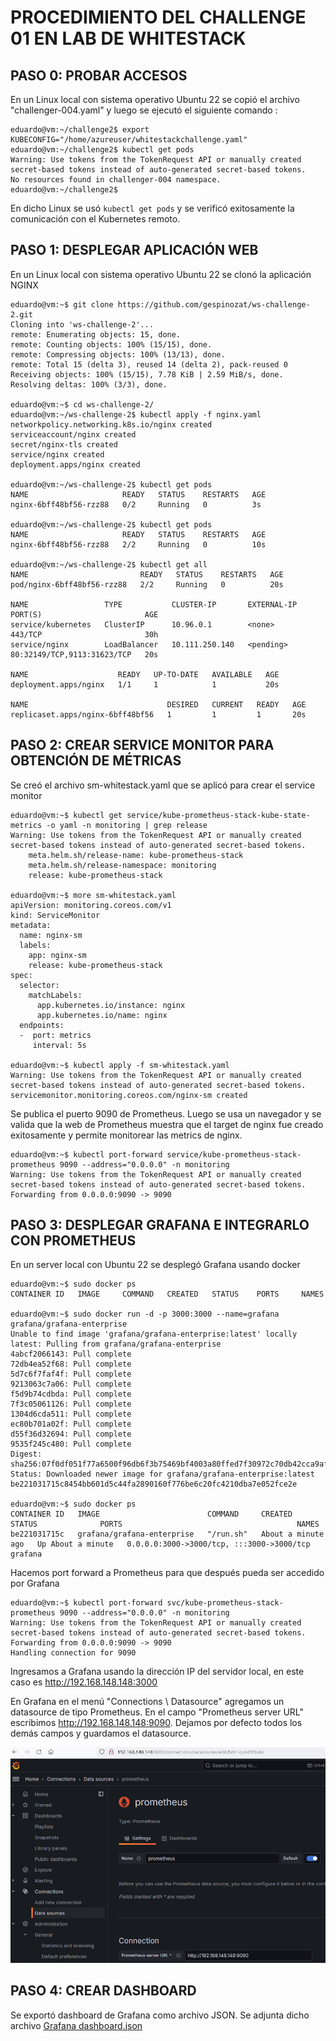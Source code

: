 # PROCEDIMIENTO DEL CHALLENGE 01 EN LAB DE WHITESTACK

## PASO 0: PROBAR ACCESOS

En un Linux local con sistema operativo Ubuntu 22 se copió el archivo "challenger-004.yaml" y luego se ejecutó el siguiente comando :

```
eduardo@vm:~/challenge2$ export KUBECONFIG="/home/azureuser/whitestackchallenge.yaml"
eduardo@vm:~/challenge2$ kubectl get pods
Warning: Use tokens from the TokenRequest API or manually created secret-based tokens instead of auto-generated secret-based tokens.
No resources found in challenger-004 namespace.
eduardo@vm:~/challenge2$
```
En dicho Linux se usó `kubectl get pods` y se verificó exitosamente la comunicación con el Kubernetes remoto.


## PASO 1: DESPLEGAR APLICACIÓN WEB

En un Linux local con sistema operativo Ubuntu 22 se clonó la aplicación NGINX

```
eduardo@vm:~$ git clone https://github.com/gespinozat/ws-challenge-2.git
Cloning into 'ws-challenge-2'...
remote: Enumerating objects: 15, done.
remote: Counting objects: 100% (15/15), done.
remote: Compressing objects: 100% (13/13), done.
remote: Total 15 (delta 3), reused 14 (delta 2), pack-reused 0
Receiving objects: 100% (15/15), 7.78 KiB | 2.59 MiB/s, done.
Resolving deltas: 100% (3/3), done.

eduardo@vm:~$ cd ws-challenge-2/
eduardo@vm:~/ws-challenge-2$ kubectl apply -f nginx.yaml
networkpolicy.networking.k8s.io/nginx created
serviceaccount/nginx created
secret/nginx-tls created
service/nginx created
deployment.apps/nginx created

eduardo@vm:~/ws-challenge-2$ kubectl get pods
NAME                     READY   STATUS    RESTARTS   AGE
nginx-6bff48bf56-rzz88   0/2     Running   0          3s

eduardo@vm:~/ws-challenge-2$ kubectl get pods
NAME                     READY   STATUS    RESTARTS   AGE
nginx-6bff48bf56-rzz88   2/2     Running   0          10s

eduardo@vm:~/ws-challenge-2$ kubectl get all
NAME                         READY   STATUS    RESTARTS   AGE
pod/nginx-6bff48bf56-rzz88   2/2     Running   0          20s

NAME                 TYPE           CLUSTER-IP       EXTERNAL-IP   PORT(S)                       AGE
service/kubernetes   ClusterIP      10.96.0.1        <none>        443/TCP                       30h
service/nginx        LoadBalancer   10.111.250.140   <pending>     80:32149/TCP,9113:31623/TCP   20s

NAME                    READY   UP-TO-DATE   AVAILABLE   AGE
deployment.apps/nginx   1/1     1            1           20s

NAME                               DESIRED   CURRENT   READY   AGE
replicaset.apps/nginx-6bff48bf56   1         1         1       20s
```


## PASO 2: CREAR SERVICE MONITOR PARA OBTENCIÓN DE MÉTRICAS

Se creó el archivo sm-whitestack.yaml que se aplicó para crear el service monitor

```
eduardo@vm:~$ kubectl get service/kube-prometheus-stack-kube-state-metrics -o yaml -n monitoring | grep release
Warning: Use tokens from the TokenRequest API or manually created secret-based tokens instead of auto-generated secret-based tokens.
    meta.helm.sh/release-name: kube-prometheus-stack
    meta.helm.sh/release-namespace: monitoring
    release: kube-prometheus-stack

eduardo@vm:~$ more sm-whitestack.yaml
apiVersion: monitoring.coreos.com/v1
kind: ServiceMonitor
metadata:
  name: nginx-sm
  labels:
    app: nginx-sm
    release: kube-prometheus-stack
spec:
  selector:
    matchLabels:
      app.kubernetes.io/instance: nginx
      app.kubernetes.io/name: nginx
  endpoints:
  -  port: metrics
     interval: 5s

eduardo@vm:~$ kubectl apply -f sm-whitestack.yaml
Warning: Use tokens from the TokenRequest API or manually created secret-based tokens instead of auto-generated secret-based tokens.
servicemonitor.monitoring.coreos.com/nginx-sm created
```

Se publica el puerto 9090 de Prometheus. Luego se usa un navegador y se valida que la web de Prometheus muestra que el target de nginx fue creado exitosamente y permite monitorear las metrics de nginx.

```
eduardo@vm:~$ kubectl port-forward service/kube-prometheus-stack-prometheus 9090 --address="0.0.0.0" -n monitoring
Warning: Use tokens from the TokenRequest API or manually created secret-based tokens instead of auto-generated secret-based tokens.
Forwarding from 0.0.0.0:9090 -> 9090
```

## PASO 3: DESPLEGAR GRAFANA E INTEGRARLO CON PROMETHEUS

En un server local con Ubuntu 22 se desplegó Grafana usando docker

```
eduardo@vm:~$ sudo docker ps
CONTAINER ID   IMAGE     COMMAND   CREATED   STATUS    PORTS     NAMES

eduardo@vm:~$ sudo docker run -d -p 3000:3000 --name=grafana grafana/grafana-enterprise
Unable to find image 'grafana/grafana-enterprise:latest' locally
latest: Pulling from grafana/grafana-enterprise
4abcf2066143: Pull complete
72db4ea52f68: Pull complete
5d7c6f7faf4f: Pull complete
9213063c7a06: Pull complete
f5d9b74cdbda: Pull complete
7f3c05061126: Pull complete
1304d6cda511: Pull complete
ec80b701a02f: Pull complete
d55f36d32694: Pull complete
9535f245c480: Pull complete
Digest: sha256:07f0df051f77a6500f96db6f3b75469bf4003a80ffed7f30972c70db42cca9af
Status: Downloaded newer image for grafana/grafana-enterprise:latest
be221031715c8454bb601d5c44fa2890160f776be6c20fc4210dba7e052fce2e

eduardo@vm:~$ sudo docker ps
CONTAINER ID   IMAGE                        COMMAND     CREATED              STATUS              PORTS                                       NAMES
be221031715c   grafana/grafana-enterprise   "/run.sh"   About a minute ago   Up About a minute   0.0.0.0:3000->3000/tcp, :::3000->3000/tcp   grafana
```

Hacemos port forward a Prometheus para que después pueda ser accedido por Grafana

```
eduardo@vm:~$ kubectl port-forward svc/kube-prometheus-stack-prometheus 9090 --address="0.0.0.0" -n monitoring
Warning: Use tokens from the TokenRequest API or manually created secret-based tokens instead of auto-generated secret-based tokens.
Forwarding from 0.0.0.0:9090 -> 9090
Handling connection for 9090
```

Ingresamos a Grafana usando la dirección IP del servidor local, en este caso es http://192.168.148.148:3000

En Grafana en el menú "Connections \ Datasource"  agregamos un datasource de tipo Prometheus. En el campo "Prometheus server URL" escribimos http://192.168.148.148:9090.  Dejamos por defecto todos los demás campos y guardamos el datasource.

<img src="./images/step03.PNG">


## PASO 4: CREAR DASHBOARD

Se exportó dashboard de Grafana como archivo JSON. Se adjunta dicho archivo [Grafana dashboard.json](https://github.com/educhallenge/whitestackchallenge02/blob/main/Grafana%20dashboard.json)
